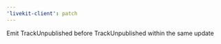 ```yaml
---
'livekit-client': patch
---
```


Emit TrackUnpublished before TrackUnpublished within the same update
